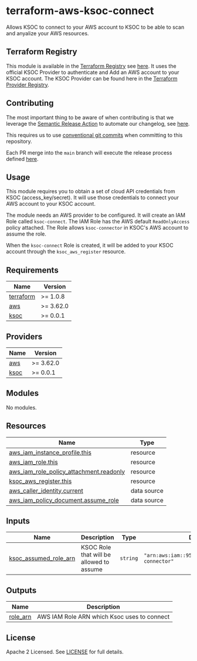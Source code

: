 # terraform-aws-ksoc-connect

Allows KSOC to connect to your AWS account to KSOC to be able to scan and anyalize your AWS resources.

## Terraform Registry

This module is available in the [Terraform Registry](https://registry.terraform.io/) see [here](https://registry.terraform.io/modules/ksoclabs/ksoc-connect/aws/latest). It uses the official KSOC Provider to authenticate and Add an AWS account to your KSOC account. The KSOC Provider can be found here in the [Terraform Provider Registry](https://registry.terraform.io/providers/ksoclabs/ksoc/latest).

## Contributing

The most important thing to be aware of when contributing is that we leverage the [Semantic Release Action](https://github.com/cycjimmy/semantic-release-action) to automate our changelog, see [here](CHANGELOG.md).

This requires us to use [conventional git commits](https://www.conventionalcommits.org/en/v1.0.0/) when committing to this repository.

Each PR merge into the `main` branch will execute the release process defined [here](.github/workflows/release.yml).

## Usage

This module requires you to obtain a set of cloud API credentials from KSOC (access_key/secret). It will use those credentials to connect your AWS account to your KSOC account.

The module needs an AWS provider to be configured. It will create an IAM Role called `ksoc-connect`. The IAM Role has the AWS default `ReadOnlyAccess` policy attached. The Role allows `ksoc-connector` in KSOC's AWS account to assume the role.

When the `ksoc-connect` Role is created, it will be added to your KSOC account through the `ksoc_aws_register` resource.

<!-- BEGINNING OF PRE-COMMIT-TERRAFORM DOCS HOOK -->
## Requirements

| Name | Version |
|------|---------|
| <a name="requirement_terraform"></a> [terraform](#requirement\_terraform) | >= 1.0.8 |
| <a name="requirement_aws"></a> [aws](#requirement\_aws) | >= 3.62.0 |
| <a name="requirement_ksoc"></a> [ksoc](#requirement\_ksoc) | >= 0.0.1 |

## Providers

| Name | Version |
|------|---------|
| <a name="provider_aws"></a> [aws](#provider\_aws) | >= 3.62.0 |
| <a name="provider_ksoc"></a> [ksoc](#provider\_ksoc) | >= 0.0.1 |

## Modules

No modules.

## Resources

| Name | Type |
|------|------|
| [aws_iam_instance_profile.this](https://registry.terraform.io/providers/hashicorp/aws/latest/docs/resources/iam_instance_profile) | resource |
| [aws_iam_role.this](https://registry.terraform.io/providers/hashicorp/aws/latest/docs/resources/iam_role) | resource |
| [aws_iam_role_policy_attachment.readonly](https://registry.terraform.io/providers/hashicorp/aws/latest/docs/resources/iam_role_policy_attachment) | resource |
| [ksoc_aws_register.this](https://registry.terraform.io/providers/ksoclabs/ksoc/latest/docs/resources/aws_register) | resource |
| [aws_caller_identity.current](https://registry.terraform.io/providers/hashicorp/aws/latest/docs/data-sources/caller_identity) | data source |
| [aws_iam_policy_document.assume_role](https://registry.terraform.io/providers/hashicorp/aws/latest/docs/data-sources/iam_policy_document) | data source |

## Inputs

| Name | Description | Type | Default | Required |
|------|-------------|------|---------|:--------:|
| <a name="input_ksoc_assumed_role_arn"></a> [ksoc\_assumed\_role\_arn](#input\_ksoc\_assumed\_role\_arn) | KSOC Role that will be allowed to assume | `string` | `"arn:aws:iam::955322216602:role/ksoc-connector"` | no |

## Outputs

| Name | Description |
|------|-------------|
| <a name="output_role_arn"></a> [role\_arn](#output\_role\_arn) | AWS IAM Role ARN which Ksoc uses to connect |
<!-- END OF PRE-COMMIT-TERRAFORM DOCS HOOK -->

## License
Apache 2 Licensed. See [LICENSE](LICENSE) for full details.
